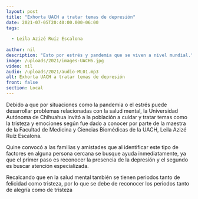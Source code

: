 ```yaml
---
layout: post
title: "Exhorta UACH a tratar temas de depresión"
date: 2021-07-05T20:40:00.000-06:00
tags:
  
  - Leila Azizé Ruíz Escalona
  
author: nil
description: "Esto por estrés y pandemia que se viven a nivel mundial."
image: /uploads/2021/images-UACH6.jpg
video: nil
audio: /uploads/2021/audio-ML01.mp3
alt: Exhorta UACH a tratar temas de depresión
front: false
section: Local
---
```


Debido a que por situaciones como la pandemia o el estrés puede desarrollar problemas relacionadas con la salud mental, la Universidad Autónoma de Chihuahua invitó a la población a cuidar y tratar temas como la tristeza y emociones según fue dado a conocer por parte de  la maestra de la Facultad de Medicina y Ciencias Biomédicas de la UACH, Leila Azizé Ruíz Escalona.

Quine convocó a las familias y amistades que al identificar este tipo de factores en alguna persona cercana se busque ayuda inmediatamente, ya que el primer paso es reconocer la presencia de la depresión y el segundo es buscar atención especializada.

Recalcando que en la salud mental también se tienen periodos tanto de felicidad como tristeza, por lo que se debe de reconocer los periodos tanto de alegría como de tristeza
